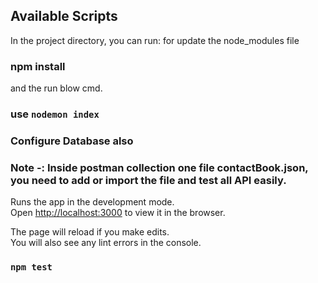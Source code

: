 

## Available Scripts

In the project directory, you can run:
for update the node_modules file 
### npm install

and the run blow cmd.
### use `nodemon index`

### Configure Database also 

### Note -: Inside postman collection one file contactBook.json, you need to add or import the file and test all API easily.
Runs the app in the development mode.\
Open [http://localhost:3000](http://localhost:3000) to view it in the browser.

The page will reload if you make edits.\
You will also see any lint errors in the console.

### `npm test`
